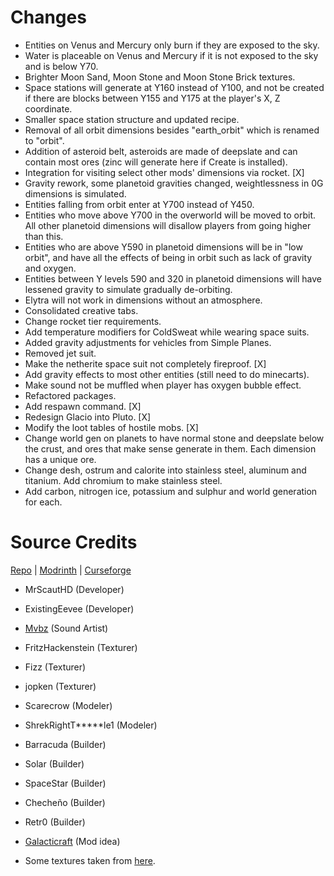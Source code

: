 # Changes #
* Entities on Venus and Mercury only burn if they are exposed to the sky.
* Water is placeable on Venus and Mercury if it is not exposed to the sky and is below Y70.
* Brighter Moon Sand, Moon Stone and Moon Stone Brick textures.
* Space stations will generate at Y160 instead of Y100, and not be created if there are blocks between Y155 and Y175 at the player's X, Z coordinate.
* Smaller space station structure and updated recipe.
* Removal of all orbit dimensions besides "earth_orbit" which is renamed to "orbit".
* Addition of asteroid belt, asteroids are made of deepslate and can contain most ores (zinc will generate here if Create is installed).
* Integration for visiting select other mods' dimensions via rocket. [X]
* Gravity rework, some planetoid gravities changed, weightlessness in 0G dimensions is simulated.
* Entities falling from orbit enter at Y700 instead of Y450.
* Entities who move above Y700 in the overworld will be moved to orbit. All other planetoid dimensions will disallow players from going higher than this.
* Entities who are above Y590 in planetoid dimensions will be in "low orbit", and have all the effects of being in orbit such as lack of gravity and oxygen.
* Entities between Y levels 590 and 320 in planetoid dimensions will have lessened gravity to simulate gradually de-orbiting.
* Elytra will not work in dimensions without an atmosphere.
* Consolidated creative tabs.
* Change rocket tier requirements.
* Add temperature modifiers for ColdSweat while wearing space suits.
* Added gravity adjustments for vehicles from Simple Planes.
* Removed jet suit.
* Make the netherite space suit not completely fireproof. [X]
* Add gravity effects to most other entities (still need to do minecarts).
* Make sound not be muffled when player has oxygen bubble effect.
* Refactored packages.
* Add respawn command. [X]
* Redesign Glacio into Pluto. [X]
* Modify the loot tables of hostile mobs. [X]
* Change world gen on planets to have normal stone and deepslate below the crust, and ores that make sense generate in them. Each dimension has a unique ore.
* Change desh, ostrum and calorite into stainless steel, aluminum and titanium. Add chromium to make stainless steel.
* Add carbon, nitrogen ice, potassium and sulphur and world generation for each.

# Source Credits #
[Repo](https://github.com/MrScautHD/Beyond-Earth) | [Modrinth](https://modrinth.com/mod/beyond-earth) | [Curseforge](https://www.curseforge.com/minecraft/mc-mods/beyond-earth)

  * MrScautHD (Developer)
  * ExistingEevee (Developer)
  * [Mvbz](https://www.youtube.com/channel/UC2e-rv7O4zYaKfRfhsuDeow/videos) (Sound Artist)
  * FritzHackenstein (Texturer)
  * Fizz (Texturer)
  * jopken (Texturer)
  * Scarecrow (Modeler)
  * ShrekRightT*****le1 (Modeler)
  * Barracuda (Builder)
  * Solar (Builder)
  * SpaceStar (Builder)
  * Checheño (Builder)
  * Retr0 (Builder)
  * [Galacticraft](https://www.curseforge.com/minecraft/mc-mods/galacticraft-legacy) (Mod idea)

  * Some textures taken from [here](https://www.minecraftforum.net/forums/mapping-and-modding-java-edition/resource-packs/resource-pack-discussion/2981321-free-to-use-public-domain-textures-for-mods).